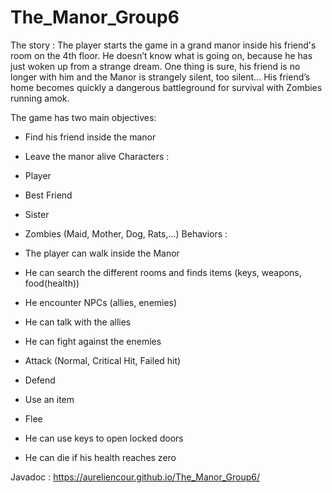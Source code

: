 # The_Manor_Group6
The story :
The player starts the game in a grand manor inside his friend's room on the 4th floor.
He doesn’t know what is going on, because he has just woken up from a strange dream.
One thing is sure, his friend is no longer with him and the Manor is strangely silent, too
silent…
His friend’s home becomes quickly a dangerous battleground for survival with
Zombies running amok.

The game has two main objectives:

  - Find his friend inside the manor
  - Leave the manor alive
Characters :

  - Player
  - Best Friend
  - Sister
  - Zombies (Maid, Mother, Dog, Rats,...)
Behaviors :

  - The player can walk inside the Manor
  - He can search the different rooms and finds items (keys, weapons, food(health))
  - He encounter NPCs (allies, enemies)
  - He can talk with the allies
  - He can fight against the enemies
  - Attack (Normal, Critical Hit, Failed hit)
  - Defend
  - Use an item
  - Flee
  - He can use keys to open locked doors
  - He can die if his health reaches zero
  
Javadoc :
https://aureliencour.github.io/The_Manor_Group6/
